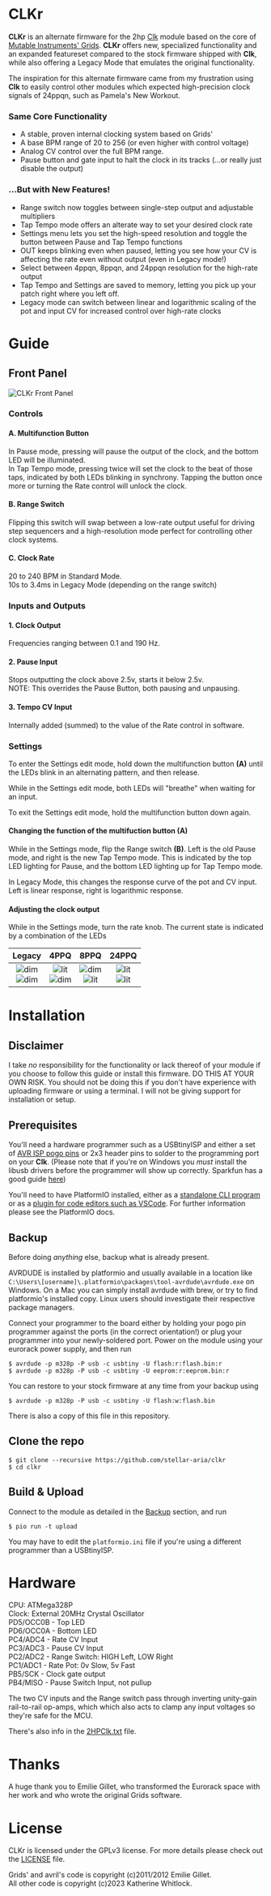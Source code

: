 # CLKr

__CLKr__ is an alternate firmware for the 2hp [Clk](https://www.twohp.com/modules/clk) module based on the core of [Mutable Instruments' Grids](https://mutable-instruments.net/modules/grids/). __CLKr__ offers new, specialized functionality and an expanded featureset compared to the stock firmware shipped with __Clk__, while also offering a Legacy Mode that emulates the original functionality.

The inspiration for this alternate firmware came from my frustration using __Clk__ to easily control other modules which expected high-precision clock signals of 24ppqn, such as Pamela's New Workout.

### Same Core Functionality
 - A stable, proven internal clocking system based on Grids'
 - A base BPM range of 20 to 256 (or even higher with control voltage)
 - Analog CV control over the full BPM range.
 - Pause button and gate input to halt the clock in its tracks (...or really just disable the output)

### ...But with  New Features!
 - Range switch now toggles between single-step output and adjustable multipliers
 - Tap Tempo mode offers an alterate way to set your desired clock rate
 - Settings menu lets you set the high-speed resolution and toggle the button  between Pause and Tap Tempo functions
 - OUT keeps blinking even when paused, letting you see how your CV is affecting the rate even without output (even in Legacy mode!)
 - Select between 4ppqn, 8ppqn, and 24ppqn resolution for the high-rate output
 - Tap Tempo and Settings are saved to memory, letting you pick up your patch right where you left off.
 - Legacy mode can switch between linear and logarithmic scaling of the pot and input CV for increased control over high-rate clocks

# Guide
## Front Panel
![CLKr Front Panel](./resources/panel_small.png)
### Controls
#### A. Multifunction Button
In Pause mode, pressing will pause the output of the clock, and the bottom LED will be illuminated.  
In Tap Tempo mode, pressing twice will set the clock to the beat of those taps, indicated by both LEDs blinking in synchrony. Tapping the button once more or turning the Rate control will unlock the clock.

#### B. Range Switch
Flipping this switch will swap between a low-rate output useful for driving step sequencers and a high-resolution mode perfect for controlling other clock systems.

#### C. Clock Rate 
20 to 240 BPM in Standard Mode.  
10s to 3.4ms in Legacy Mode (depending on the range switch)

### Inputs and Outputs
#### 1. Clock Output
Frequencies ranging between 0.1 and 190 Hz.

#### 2. Pause Input
Stops outputting the clock above 2.5v, starts it below 2.5v.  
NOTE: This overrides the Pause Button, both pausing and unpausing.

#### 3. Tempo CV Input
Internally added (summed) to the value of the Rate control in software.

### Settings
To enter the Settings edit mode, hold down the multifunction button __(A)__ until the LEDs blink in an alternating pattern, and then release.

While in the Settings edit mode, both LEDs will "breathe" when waiting for an input.

To exit the Settings edit mode, hold the multifunction button down again.

#### Changing the function of the multifuction button (A)
While in the Settings mode, flip the Range switch __(B)__. Left is the old Pause mode, and right is the new Tap Tempo mode. This is indicated by the top LED lighting for Pause, and the bottom LED lighting up for Tap Tempo mode. 

In Legacy Mode, this changes the response curve of the pot and CV input. Left is linear response, right is logarithmic response.

#### Adjusting the clock output
While in the Settings mode, turn the rate knob. The current state is indicated by a combination of the LEDs

| Legacy | 4PPQ | 8PPQ | 24PPQ | 
| :----: | :--: | :--: | :---: |
| ![dim](resources/dim.png)<br>![dim](resources/dim.png) |  ![lit](resources/lit.png)<br>![dim](resources/dim.png)  |  ![dim](resources/dim.png)<br>![lit](resources/lit.png) | ![lit](resources/lit.png)<br>![lit](resources/lit.png)  |

# Installation
## Disclaimer
I take _no_ responsibility for the functionality or lack thereof of your module if you choose to follow this guide or install this firmware. DO THIS AT YOUR OWN RISK. You should not be doing this if you don't have experience with uploading firmware or using a terminal. I will not be giving support for installation or setup.

## Prerequisites
You'll need a hardware programmer such as a USBtinyISP and either a set of [AVR ISP pogo pins](https://smile.amazon.com/pin-AVR-ICSP-Pogo-Adapter/dp/B075Q25BK3/) or 2x3 header pins to solder to the programming port on your __Clk__. (Please note that if you're on Windows you _must_ install the libusb drivers before the programmer will show up correctly. Sparkfun has a good guide [here](https://learn.sparkfun.com/tutorials/tiny-avr-programmer-hookup-guide/driver-installation))

You'll need to have PlatformIO installed, either as a [standalone CLI program](https://docs.platformio.org/en/latest/core/installation/index.html) or as a [plugin for code editors such as VSCode](https://docs.platformio.org/en/latest/integration/ide/pioide.html). For further information please see the PlatformIO docs.

## Backup
Before doing _anything_ else, backup what is already present.

AVRDUDE is installed by platformio and usually available in a location like `C:\Users\[username]\.platformio\packages\tool-avrdude\avrdude.exe` on Windows. On a Mac you can simply install avrdude with brew, or try to find platformio's installed copy. Linux users should investigate their respective package managers.

Connect your programmer to the board either by holding your pogo pin programmer against the ports (in the correct orientation!) or plug your programmer into your newly-soldered port. Power on the module using your eurorack power supply, and then run

```shell
$ avrdude -p m328p -P usb -c usbtiny -U flash:r:flash.bin:r
$ avrdude -p m328p -P usb -c usbtiny -U eeprom:r:eeprom.bin:r
```

You can restore to your stock firmware at any time from your backup using
```shell
$ avrdude -p m328p -P usb -c usbtiny -U flash:w:flash.bin
```

There is also a copy of this file in this repository.


## Clone the repo
```shell
$ git clone --recursive https://github.com/stellar-aria/clkr
$ cd clkr
```

## Build & Upload
Connect to the module as detailed in the [Backup](#backup) section, and run
```shell
$ pio run -t upload
```
You may have to edit the `platformio.ini` file if you're using a different programmer than a USBtinyISP.


# Hardware
CPU: ATMega328P  
Clock: External 20MHz Crystal Oscillator  
PD5/OCC0B - Top LED  
PD6/OCC0A - Bottom LED  
PC4/ADC4  - Rate CV Input  
PC3/ADC3  - Pause CV Input  
PC2/ADC2  - Range Switch: HIGH Left, LOW Right  
PC1/ADC1  - Rate Pot: 0v Slow, 5v Fast  
PB5/SCK   - Clock gate output  
PB4/MISO  - Pause Switch Input, not pullup  

The two CV inputs and the Range switch pass through inverting unity-gain rail-to-rail op-amps, which which also acts to clamp any input voltages so they're safe for the MCU.

There's also info in the [2HPClk.txt](2HPClk.txt) file.

# Thanks
A huge thank you to Emilie Gillet, who transformed the Eurorack space with her work and who wrote the original Grids software. 

# License
CLKr is licensed under the GPLv3 license. For more details please check out the [LICENSE](LICENSE) file.

Grids' and avril's code is copyright (c)2011/2012 Emilie Gillet.  
All other code is copyright (c)2023 Katherine Whitlock.